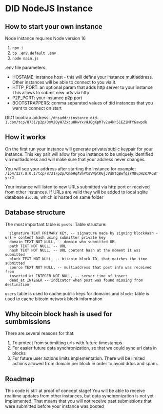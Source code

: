 # DID NodeJS Instance

## How to start your own instance

Node instance requires Node version 16

1. `npm i`
2. `cp .env.default .env`
3. `node main.js`

.env file parameters

* HOSTAME: instance host - this will define your instance multiaddress. Other instances will be able to connect to you via it.
* HTTP_PORT: an optional param that adds http server to your instance This allows to submit new urls via http
* P2P_PORT: your instance p2p port
* BOOTSTRAPPERS: comma separated values of did instances that you want to connect on start

DID1 bootrap address: `/dnsaddr/instance.did-1.com/tcp/8731/p2p/QmV2QyH7ZxcuHHwYxvHJQgKpMTv2u4kh51EZiMfYGawpdk`

## How it works

On the first run your instance will generate private/public keypair for your instance. This key pair will allow for you instance to be uniquely identified via multiaddress and will make sure that your address never changes.

You will see your address after starting the instance for example:
`/ip4/127.0.0.1/tcp/8731/p2p/QmbHqAVmPtsVWptKGjJVdWtqBwfqsrM8vpW2K7KGBTyrrJ`

Your instance will listen to new URLs submitted via http port or received from other instances. If URLs are valid they will be added to local sqlite database `did.db`, which is hosted on same folder

## Database structure

The most important table is `posts`. Table structure:
```sqlite
  signature TEXT PRIMARY KEY, -- signature made by signing blockHash + url + content hash using submitter private key
  domain TEXT NOT NULL, -- domain who submitted URL
  path TEXT NOT NULL, -- URL
  hash TEXT NOT NULL, -- URL content hash at the moment it was submitted
  block TEXT NOT NULL, -- bitcoin block ID, that matches the time submitted
  source TEXT NOT NULL, -- multiaddress that post info was received from
  inserted_at INTEGER NOT NULL, -- server time of insert
  dead_at INTEGER -- indicator when post was found missing from destination
```

`users` table is used to cache public keys for domains and `blocks` table is used to cache bitcoin network block information

## Why bitcoin block hash is used for sumbmissions

There are several reasons for that:

1. To protect from submitting urls with future timestamps
2. For easier future data synchronization, so that we could sync url data in blocks
3. For future user actions limits implementation. There will be limited actions allowed from domain per block in order to avoid ddos and spam.

## Roadmap

This code is still at proof of concept stage! You will be able to receive realtime updates from other instances, but data synchronization is not yet implemented. That means that you will not receive past submissions that were submitted before your instance was booted
